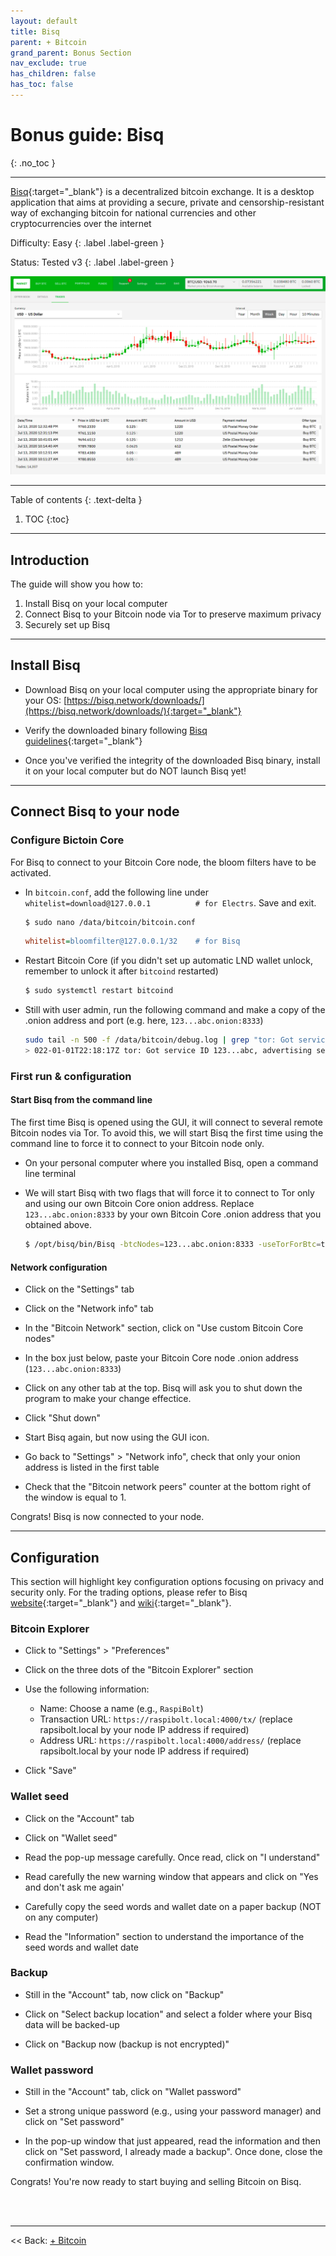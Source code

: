 ```yaml
---
layout: default
title: Bisq
parent: + Bitcoin
grand_parent: Bonus Section
nav_exclude: true
has_children: false
has_toc: false
---
```


# Bonus guide: Bisq
{: .no_toc }

---

[Bisq](https://bisq.network/){:target="_blank"} is a decentralized bitcoin exchange. 
It is a desktop application that aims at providing a secure, private and censorship-resistant way of exchanging bitcoin for national currencies and other cryptocurrencies over the internet

Difficulty: Easy
{: .label .label-green }

Status: Tested v3
{: .label .label-green }

![Bisq](../../images/bisq.png)

---

Table of contents
{: .text-delta }

1. TOC
{:toc}

---

## Introduction

The guide will show you how to:

1. Install Bisq on your local computer
1. Connect Bisq to your Bitcoin node via Tor to preserve maximum privacy
1. Securely set up Bisq

---

## Install Bisq

* Download Bisq on your local computer using the appropriate binary for your OS: [https://bisq.network/downloads/](https://bisq.network/downloads/){:target="_blank"}

* Verify the downloaded binary following [Bisq guidelines](https://bisq.wiki/Downloading_and_installing){:target="_blank"}

* Once you've verified the integrity of the downloaded Bisq binary, install it on your local computer but do NOT launch Bisq yet!

---

## Connect Bisq to your node

### Configure Bictoin Core

For Bisq to connect to your Bitcoin Core node, the bloom filters have to be activated.

* In `bitcoin.conf`, add the following line under `whitelist=download@127.0.0.1          # for Electrs`. Save and exit.

  ```sh
  $ sudo nano /data/bitcoin/bitcoin.conf
  ```

  ```ini
  whitelist=bloomfilter@127.0.0.1/32    # for Bisq
  ```

* Restart Bitcoin Core (if you didn't set up automatic LND wallet unlock, remember to unlock it after `bitcoind` restarted)

  ```sh
  $ sudo systemctl restart bitcoind
  ```

* Still with user admin, run the following command and make a copy of the .onion address and port (e.g. here, `123...abc.onion:8333`)

  ```sh
  sudo tail -n 500 -f /data/bitcoin/debug.log | grep "tor: Got service ID"
  > 022-01-01T22:18:17Z tor: Got service ID 123...abc, advertising service 123...abc.onion:8333
  ```

### First run & configuration

#### Start Bisq from the command line

The first time Bisq is opened using the GUI, it will connect to several remote Bitcoin nodes via Tor. 
To avoid this, we will start Bisq the first time using the command line to force it to connect to your Bitcoin node only.

* On your personal computer where you installed Bisq, open a command line terminal

* We will start Bisq with two flags that will force it to connect to Tor only and using our own Bitcoin Core onion address. 
Replace `123...abc.onion:8333` by your own Bitcoin Core .onion address that you obtained above.
  
  ```sh
  $ /opt/bisq/bin/Bisq -btcNodes=123...abc.onion:8333 -useTorForBtc=true
  ```

#### Network configuration

* Click on the "Settings" tab

* Click on the "Network info" tab

* In the "Bitcoin Network" section, click on "Use custom Bitcoin Core nodes"

* In the box just below, paste your Bitcoin Core node .onion address (`123...abc.onion:8333`)

* Click on any other tab at the top. Bisq will ask you to shut down the program to make your change effectice.

* Click "Shut down"

* Start Bisq again, but now using the GUI icon.

* Go back to "Settings" > "Network info", check that only your onion address is listed in the first table 

* Check that the "Bitcoin network peers" counter at the bottom right of the window is equal to 1.

Congrats! Bisq is now connected to your node.

--- 

## Configuration

This section will highlight key configuration options focusing on privacy and security only. 
For the trading options, please refer to Bisq [website](https://bisq.network/getting-started/){:target="_blank"} and [wiki](https://bisq.wiki/Main_Page){:target="_blank"}. 

### Bitcoin Explorer

* Click to "Settings" > "Preferences"

* Click on the three dots of the "Bitcoin Explorer" section

* Use the following information:
  * Name: Choose a name (e.g., `RaspiBolt`)
  * Transaction URL: `https://raspibolt.local:4000/tx/` (replace rapsibolt.local by your node IP address if required)
  * Address URL: `https://raspibolt.local:4000/address/` (replace rapsibolt.local by your node IP address if required)

* Click "Save"

### Wallet seed

* Click on the "Account" tab

* Click on "Wallet seed"

* Read the pop-up message carefully. Once read, click on "I understand"

* Read carefully the new warning window that appears and click on "Yes and don't ask me again'

* Carefully copy the seed words and wallet date on a paper backup (NOT on any computer)

* Read the "Information" section to understand the importance of the seed words and wallet date

### Backup

* Still in the "Account" tab, now click on "Backup"

* Click on "Select backup location" and select a folder where your Bisq data will be backed-up

* Click on "Backup now (backup is not encrypted)"


### Wallet password

* Still in the "Account" tab, click on "Wallet password"

* Set a strong unique password (e.g., using your password manager) and click on "Set password"

* In the pop-up window that just appeared, read the information and then click on "Set password, I already made a backup". Once done, close the confirmation window.

Congrats! You're now ready to start buying and selling Bitcoin on Bisq.

<br /><br />

---

<< Back: [+ Bitcoin](index.md)
